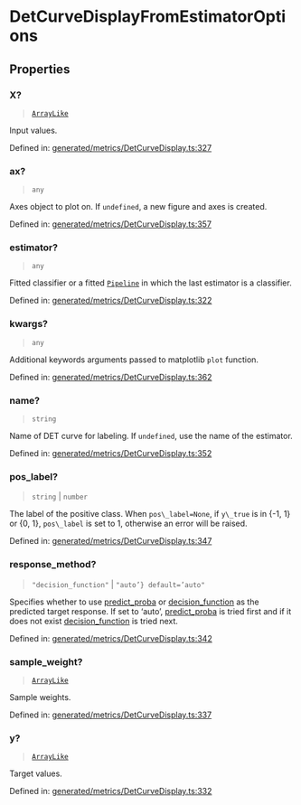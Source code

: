 # DetCurveDisplayFromEstimatorOptions

## Properties

### X?

> [`ArrayLike`](../types/ArrayLike.md)

Input values.

Defined in:  [generated/metrics/DetCurveDisplay.ts:327](https://github.com/transitive-bullshit/scikit-learn-ts/blob/122b3c0/packages/sklearn/src/generated/metrics/DetCurveDisplay.ts#L327)

### ax?

> `any`

Axes object to plot on. If `undefined`, a new figure and axes is created.

Defined in:  [generated/metrics/DetCurveDisplay.ts:357](https://github.com/transitive-bullshit/scikit-learn-ts/blob/122b3c0/packages/sklearn/src/generated/metrics/DetCurveDisplay.ts#L357)

### estimator?

> `any`

Fitted classifier or a fitted [`Pipeline`](sklearn.pipeline.Pipeline.html#sklearn.pipeline.Pipeline "sklearn.pipeline.Pipeline") in which the last estimator is a classifier.

Defined in:  [generated/metrics/DetCurveDisplay.ts:322](https://github.com/transitive-bullshit/scikit-learn-ts/blob/122b3c0/packages/sklearn/src/generated/metrics/DetCurveDisplay.ts#L322)

### kwargs?

> `any`

Additional keywords arguments passed to matplotlib `plot` function.

Defined in:  [generated/metrics/DetCurveDisplay.ts:362](https://github.com/transitive-bullshit/scikit-learn-ts/blob/122b3c0/packages/sklearn/src/generated/metrics/DetCurveDisplay.ts#L362)

### name?

> `string`

Name of DET curve for labeling. If `undefined`, use the name of the estimator.

Defined in:  [generated/metrics/DetCurveDisplay.ts:352](https://github.com/transitive-bullshit/scikit-learn-ts/blob/122b3c0/packages/sklearn/src/generated/metrics/DetCurveDisplay.ts#L352)

### pos\_label?

> `string` \| `number`

The label of the positive class. When `pos\_label=None`, if `y\_true` is in {-1, 1} or {0, 1}, `pos\_label` is set to 1, otherwise an error will be raised.

Defined in:  [generated/metrics/DetCurveDisplay.ts:347](https://github.com/transitive-bullshit/scikit-learn-ts/blob/122b3c0/packages/sklearn/src/generated/metrics/DetCurveDisplay.ts#L347)

### response\_method?

> `"decision_function"` \| `"auto’} default=’auto"`

Specifies whether to use [predict\_proba](../../glossary.html#term-predict_proba) or [decision\_function](../../glossary.html#term-decision_function) as the predicted target response. If set to ‘auto’, [predict\_proba](../../glossary.html#term-predict_proba) is tried first and if it does not exist [decision\_function](../../glossary.html#term-decision_function) is tried next.

Defined in:  [generated/metrics/DetCurveDisplay.ts:342](https://github.com/transitive-bullshit/scikit-learn-ts/blob/122b3c0/packages/sklearn/src/generated/metrics/DetCurveDisplay.ts#L342)

### sample\_weight?

> [`ArrayLike`](../types/ArrayLike.md)

Sample weights.

Defined in:  [generated/metrics/DetCurveDisplay.ts:337](https://github.com/transitive-bullshit/scikit-learn-ts/blob/122b3c0/packages/sklearn/src/generated/metrics/DetCurveDisplay.ts#L337)

### y?

> [`ArrayLike`](../types/ArrayLike.md)

Target values.

Defined in:  [generated/metrics/DetCurveDisplay.ts:332](https://github.com/transitive-bullshit/scikit-learn-ts/blob/122b3c0/packages/sklearn/src/generated/metrics/DetCurveDisplay.ts#L332)
